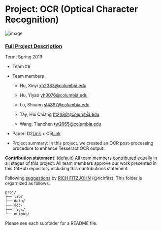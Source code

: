 # Project: OCR (Optical Character Recognition) 

![image](figs/intro.png)

### [Full Project Description](doc/project4_desc.md)

Term: Spring 2019

+ Team #8
+ Team members

	+ Hu, Xinyi xh2383@columbia.edu

	+ Hu, Yiyao yh3076@columbia.edu

	+ Lu, Shuang sl4397@columbia.edu

	+ Tay, Hui Chiang ht2490@columbia.edu

	+ Wang, Tianchen tw2665@columbia.edu
	
+ Paper: D2[Link](https://github.com/TZstatsADS/ADS_Teaching/blob/master/Projects_StarterCodes/Project4_OCR/doc/paper/D-2.pdf) + C5[Link](https://github.com/TZstatsADS/ADS_Teaching/blob/master/Projects_StarterCodes/Project4_OCR/doc/paper/C-5.pdf)

+ Project summary: In this project, we created an OCR post-processing procedure to enhance Tesseract OCR output. 
	
**Contribution statement**: ([default](doc/a_note_on_contributions.md)) All team members contributed equally in all stages of this project. All team members approve our work presented in this GitHub repository including this contributions statement. 

Following [suggestions](http://nicercode.github.io/blog/2013-04-05-projects/) by [RICH FITZJOHN](http://nicercode.github.io/about/#Team) (@richfitz). This folder is orgarnized as follows.

```
proj/
├── lib/
├── data/
├── doc/
├── figs/
└── output/
```

Please see each subfolder for a README file.

